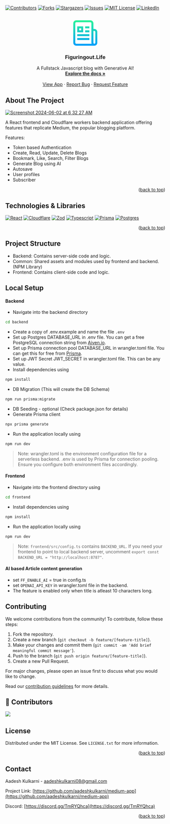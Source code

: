 <a name="readme-top"></a>
<!-- PROJECT SHIELDS -->
<!--
*** See the bottom of this document for the declaration of the reference variables
*** for contributors-url, forks-url, etc. This is an optional, concise syntax you may use.
*** https://www.markdownguide.org/basic-syntax/#reference-style-links
-->
[![Contributors][contributors-shield]][contributors-url]
[![Forks][forks-shield]][forks-url]
[![Stargazers][stars-shield]][stars-url]
[![Issues][issues-shield]][issues-url]
[![MIT License][license-shield]][license-url]
[![LinkedIn][linkedin-shield]][linkedin-url]


<!-- PROJECT LOGO -->
<br />
<div align="center">
  <a href="https://github.com/aadeshkulkarni/medium-app">
    <img src="frontend/public/logo.png" alt="Logo" width="80" height="80">
  </a>

  <h3 align="center">Figuringout.Life</h3>

  <p align="center">
    A Fullstack Javascript blog with Generative AI!
    <br />
    <a href="https://github.com/aadeshkulkarni/medium-app"><strong>Explore the docs »</strong></a>
    <br />
    <br />
    <a href="https://figuringout.life">View App</a>
    ·
    <a href="https://github.com/aadeshkulkarni/medium-app/issues/new?labels=bug&template=bug-report---.md">Report Bug</a>
    ·
    <a href="https://github.com/aadeshkulkarni/medium-app/issues/new?labels=enhancement&template=feature-request---.md">Request Feature</a>
  </p>
</div>

<!-- ABOUT THE PROJECT -->
## About The Project

[![Screenshot 2024-06-02 at 6 32 27 AM](https://ucarecdn.com/bb958f8f-63b3-4209-a1c4-c5a21ceed7af/cover.jpeg)](https://figuringout.life)

A React frontend and Cloudflare workers backend application offering features that replicate Medium, the popular blogging platform. 

Features:
* Token based Authentication
* Create, Read, Update, Delete Blogs
* Bookmark, Like, Search, Filter Blogs
* Generate Blog using AI
* Autosave
* User profiles
* Subscriber

<p align="right">(<a href="#readme-top">back to top</a>)</p>

## Technologies & Libraries

[![React][React.js]][React-url]
[![Cloudflare][CloudflareWorkers]][cloudflare-url]
[![Zod][Zod.js]][zod-url]
[![Typescript][Typescript.js]][typescript-url]
[![Prisma][Prisma]][prisma-url]
[![Postgres][PostgresDB]][postgres-url]

<p align="right">(<a href="#readme-top">back to top</a>)</p>

## Project Structure

- Backend: Contains server-side code and logic.
- Common: Shared assets and modules used by frontend and backend. (NPM Library)
- Frontend: Contains client-side code and logic.


## Local Setup

#### Backend

- Navigate into the backend directory 
```bash
cd backend
```
- Create a copy of .env.example and name the file `.env`
- Set up Postgres DATABASE_URL in .env file. You can get a free PostgreSQL connection string from [Aiven.io](https://aiven.io/).
- Set up Prisma connection pool DATABASE_URL in wrangler.toml file. You can get this for free from [Prisma](https://www.prisma.io/data-platform/accelerate).
- Set up JWT Secret JWT_SECRET in wrangler.toml file. This can be any value.
- Install dependencies using 
```bash 
npm install
```
- DB Migration (This will create the DB Schema)
```bash
npm run prisma:migrate
```
- DB Seeding - optional (Check package.json for details)
- Generate Prisma client
```bash
npx prisma generate
```
- Run the application locally using 
```bash
npm run dev
```

> Note: wrangler.toml is the environment configuration file for a serverless backend. .env is used by Prisma for connection pooling. Ensure you configure both environment files accordingly.

#### Frontend

- Navigate into the frontend directory using 
```bash
cd frontend
```
- Install dependencies using 
```bash
npm install
```
- Run the application locally using 
```bash
npm run dev
```

> Note: `frontend/src/config.ts` contains `BACKEND_URL`. If you need your frontend to point to local backend server, uncomment `export const BACKEND_URL = "http://localhost:8787"`. 

#### AI based Article content generation

- set `FF_ENABLE_AI` = true in config.ts
- set `OPENAI_API_KEY` in wrangler.toml file in the backend.
- The feature is enabled only when title is atleast 10 characters long.


## Contributing

We welcome contributions from the community! To contribute, follow these steps:

1. Fork the repository.
2. Create a new branch (`git checkout -b feature/[feature-title]`).
3. Make your changes and commit them (`git commit -am 'Add brief meaningful commit message'`).
4. Push to the branch (`git push origin feature/[feature-title]`).
5. Create a new Pull Request.

For major changes, please open an issue first to discuss what you would like to change.

Read our [contribution guidelines](./CONTRIBUTING.md) for more details.

## 🤝 Contributors

<a href="https://github.com/aadeshkulkarni/medium-app/graphs/contributors">
  <img src="https://contrib.rocks/image?repo=aadeshkulkarni/medium-app" />
</a>

<!-- LICENSE -->
## License

Distributed under the MIT License. See `LICENSE.txt` for more information.

<p align="right">(<a href="#readme-top">back to top</a>)</p>


<!-- CONTACT -->
## Contact

Aadesh Kulkarni - aadeshkulkarni08@gmail.com

Project Link: [https://github.com/aadeshkulkarni/medium-app](https://github.com/aadeshkulkarni/medium-app)

Discord: [https://discord.gg/TmRYQhca](https://discord.gg/TmRYQhca)

<p align="right">(<a href="#readme-top">back to top</a>)</p>

<!-- MARKDOWN LINKS & IMAGES -->
<!-- https://www.markdownguide.org/basic-syntax/#reference-style-links -->
[contributors-shield]: https://img.shields.io/github/contributors/aadeshkulkarni/medium-app.svg?style=for-the-badge
[contributors-url]: https://github.com/aadeshkulkarni/medium-app/graphs/contributors
[forks-shield]: https://img.shields.io/github/forks/aadeshkulkarni/medium-app.svg?style=for-the-badge
[forks-url]: https://github.com/aadeshkulkarni/medium-app/network/members
[stars-shield]: https://img.shields.io/github/stars/aadeshkulkarni/medium-app.svg?style=for-the-badge
[stars-url]: https://github.com/aadeshkulkarni/medium-app/stargazers
[issues-shield]: https://img.shields.io/github/issues/aadeshkulkarni/medium-app.svg?style=for-the-badge
[issues-url]: https://github.com/aadeshkulkarni/medium-app/issues
[license-shield]: https://img.shields.io/github/license/aadeshkulkarni/medium-app.svg?style=for-the-badge
[license-url]: https://github.com/aadeshkulkarni/medium-app/blob/master/LICENSE.txt
[linkedin-shield]: https://img.shields.io/badge/-LinkedIn-black.svg?style=for-the-badge&logo=linkedin&colorB=555
[linkedin-url]: https://linkedin.com/in/aadeshkulkarni

[React.js]: https://img.shields.io/badge/React-20232A?style=for-the-badge&logo=react&logoColor=61DAFB
[React-url]: https://reactjs.org/
[CloudflareWorkers]: https://img.shields.io/badge/Cloudflare-F38020?style=for-the-badge&logo=Cloudflare&logoColor=white
[cloudflare-url]: https://workers.cloudflare.com/
[Zod.js]: https://img.shields.io/badge/-Zod-3E67B1?style=for-the-badge&logo=zod&logoColor=white
[zod-url]: https://zod.dev
[Typescript.js]: https://shields.io/badge/TypeScript-3178C6?logo=TypeScript&logoColor=FFF&style=for-the-badge
[typescript-url]: https://www.typescriptlang.org/
[Prisma]: https://img.shields.io/badge/Prisma-3982CE?style=for-the-badge&logo=Prisma&logoColor=white
[prisma-url]: https://www.prisma.io/
[PostgresDB]: https://img.shields.io/badge/postgresql-4169e1?style=for-the-badge&logo=postgresql&logoColor=white
[postgres-url]: https://www.postgresql.org/




